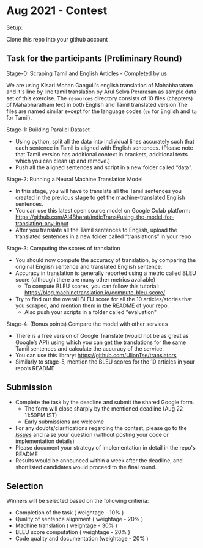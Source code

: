 # Aug 2021 - Contest 

Setup:

Clone this repo into your github account

## Task for the participants (Preliminary Round)

Stage-0: Scraping Tamil and English Articles - Completed by us

We are using Kisari Mohan Ganguli's english translation of Mahabharatam and it's line by line tamil translation by Arul Selva Perarasan as sample data set of this exercise. The `resources` directory consists of 10 files (chapters) of Mahabharatham text in both English and Tamil translated version.The files are named similar except for the language codes (`en` for English and `ta` for Tamil).

Stage-1: Building Parallel Dataset

- Using python, split all the data into individual lines accurately such that each sentence in Tamil is aligned with English sentences.
  (Please note that Tamil version has additional context in brackets, additional texts which you can clean up and remove.)
- Push all the aligned sentences and script in a new folder called “data”.

Stage-2: Running a Neural Machine Translation Model

- In this stage, you will have to translate all the Tamil sentences you created in the previous stage to get the machine-translated English sentences.
- You can use this latest open source model on Google Colab platform: https://github.com/AI4Bharat/indicTrans#using-the-model-for-translating-any-input
- After you translate all the Tamil sentences to English, upload the translated sentences in a new folder called “translations” in your repo

Stage-3: Computing the scores of translation

- You should now compute the accuracy of translation, by comparing the original English sentence and translated English sentence.
- Accuracy in translation is generally reported using a metric called BLEU score (although there are many other metrics available)
  - To compute BLEU scores, you can follow this tutorial: https://blog.machinetranslation.io/compute-bleu-score/
- Try to find out the overall BLEU score for all the 10 articles/stories that you scraped, and mention them in the README of your repo.
  - Also push your scripts in a folder called "evaluation"

Stage-4: (Bonus points) Compare the model with other services

- There is a free version of Google Translate (would not be as great as Google’s API) using which you can get the translations for the same Tamil sentences and calculate the accuracy of the service.
- You can use this library: https://github.com/UlionTse/translators
- Similarly to stage-5, mention the BLEU scores for the 10 articles in your repo’s README

## Submission

- Complete the task by the deadline and submit the shared Google form.
  - The form will close sharply by the mentioned deadline (Aug 22 11:59PM IST)
  - Early submissions are welcome
- For any doubts/clarifications regarding the contest, please go to the [_Issues_](https://github.com/venmurasu-programming-team/Aug2021-contest/issues) and raise your question
  (without posting your code or implementation details)
- Please document your strategy of implementation in detail in the repo's README
- Results would be announced within a week after the deadline, and shortlisted candidates would proceed to the final round.

## Selection

Winners will be selected based on the following critieria:
* Completion of the task ( weightage - 10% )
* Quality of sentence alignment ( weightage - 20% )
* Machine translation ( weightage - 30% )
* BLEU score computation ( weightage - 20% )
* Code quality and documentation (weightage - 20% )
